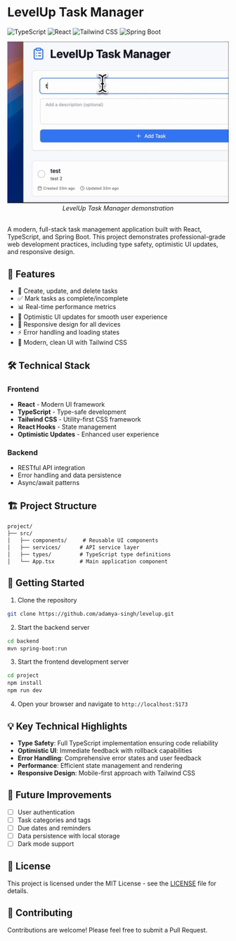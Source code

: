 # LevelUp Task Manager

![TypeScript](https://img.shields.io/badge/TypeScript-007ACC?style=for-the-badge&logo=typescript&logoColor=white)
![React](https://img.shields.io/badge/React-20232A?style=for-the-badge&logo=react&logoColor=61DAFB)
![Tailwind CSS](https://img.shields.io/badge/Tailwind_CSS-38B2AC?style=for-the-badge&logo=tailwind-css&logoColor=white)
![Spring Boot](https://img.shields.io/badge/Spring_Boot-6DB33F?style=for-the-badge&logo=spring&logoColor=white)

<div align="center">
  <img src="./assets/demo.gif" alt="LevelUp Task Manager Demo" width="800"/>
  <br />
  <em>LevelUp Task Manager demonstration</em>
</div>

<br />

A modern, full-stack task management application built with React, TypeScript, and Spring Boot. This project demonstrates professional-grade web development practices, including type safety, optimistic UI updates, and responsive design.

## 🚀 Features

- 📝 Create, update, and delete tasks
- ✅ Mark tasks as complete/incomplete
- 📊 Real-time performance metrics
- 🔄 Optimistic UI updates for smooth user experience
- 📱 Responsive design for all devices
- ⚡ Error handling and loading states
- 🎨 Modern, clean UI with Tailwind CSS

## 🛠️ Technical Stack

### Frontend
- **React** - Modern UI framework
- **TypeScript** - Type-safe development
- **Tailwind CSS** - Utility-first CSS framework
- **React Hooks** - State management
- **Optimistic Updates** - Enhanced user experience

### Backend
- RESTful API integration
- Error handling and data persistence
- Async/await patterns

## 🏗️ Project Structure

```
project/
├── src/
│   ├── components/     # Reusable UI components
│   ├── services/      # API service layer
│   ├── types/         # TypeScript type definitions
│   └── App.tsx        # Main application component
```

## 🚀 Getting Started

1. Clone the repository
```bash
git clone https://github.com/adamya-singh/levelup.git
```

2. Start the backend server
```bash
cd backend
mvn spring-boot:run
```

3. Start the frontend development server
```bash
cd project
npm install
npm run dev
```

4. Open your browser and navigate to `http://localhost:5173`

## 💡 Key Technical Highlights

- **Type Safety**: Full TypeScript implementation ensuring code reliability
- **Optimistic UI**: Immediate feedback with rollback capabilities
- **Error Handling**: Comprehensive error states and user feedback
- **Performance**: Efficient state management and rendering
- **Responsive Design**: Mobile-first approach with Tailwind CSS

## 🔮 Future Improvements

- [ ] User authentication
- [ ] Task categories and tags
- [ ] Due dates and reminders
- [ ] Data persistence with local storage
- [ ] Dark mode support

## 📝 License

This project is licensed under the MIT License - see the [LICENSE](LICENSE) file for details.

## 🤝 Contributing

Contributions are welcome! Please feel free to submit a Pull Request.